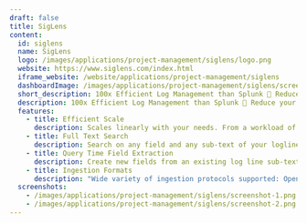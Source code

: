 ```yaml
---
draft: false
title: SigLens
content:
  id: siglens
  name: SigLens
  logo: /images/applications/project-management/siglens/logo.png
  website: https://www.siglens.com/index.html
  iframe_website: /website/applications/project-management/siglens
  dashboardImage: /images/applications/project-management/siglens/screenshot-1.png
  short_description: 100x Efficient Log Management than Splunk 🚀 Reduce your observability cost by 90%
  description: 100x Efficient Log Management than Splunk 🚀 Reduce your observability cost by 90% and Single Pane of Glass ( One UI, One database for logs, metrics, and traces.)
  features:
    - title: Efficient Scale
      description: Scales linearly with your needs. From a workload of 8 TB/day on 8 vCPU to 1 PB/day on 800 vCPU.
    - title: Full Text Search
      description: Search on any field and any sub-text of your logline. Support for wildcard and regex.
    - title: Query Time Field Extraction
      description: Create new fields from an existing log line sub-text and use it in later stages of your pipeline query.
    - title: Ingestion Formats
      description: "Wide variety of ingestion protocols supported: Open Telemetry, Elasticsearch, Splunk HEC, Loki, Vector, FluentD/FluentBit, Logstash, S3/SQS/SNS, Promtail."
  screenshots:
    - /images/applications/project-management/siglens/screenshot-1.png
    - /images/applications/project-management/siglens/screenshot-2.png
---
```

